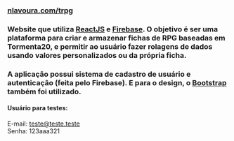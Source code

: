 ### [nlavoura.com/trpg](https://www.nlavoura.com/trpg)
### Website que utiliza [ReactJS](https://reactjs.org/) e [Firebase](https://firebase.google.com/). O objetivo é ser uma plataforma para criar e armazenar fichas de RPG baseadas em Tormenta20, e permitir ao usuário fazer rolagens de dados usando valores personalizados ou da própria ficha.
### A aplicação possui sistema de cadastro de usuário e autenticação (feita pelo Firebase). E para o design, o [Bootstrap](https://getbootstrap.com/) também foi utilizado.

#### Usuário para testes:  
E-mail: teste@teste.teste  
Senha: 123aaa321
